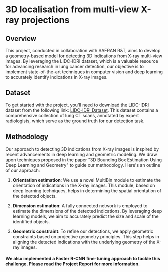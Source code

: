 # 3D localisation from multi-view X-ray projections

## Overview
This project, conducted in collaboration with SAFRAN R&T, aims to develop a geometry-based model for detecting 3D indications from X-ray multi-view images. By leveraging the LIDC-IDRI dataset, which is a valuable resource for advancing research in lung cancer detection, our objective is to implement state-of-the-art techniques in computer vision and deep learning to accurately identify indications in X-ray images.

## Dataset
To get started with the project, you'll need to download the LIDC-IDRI dataset from the following link: [LIDC-IDRI Dataset](https://wiki.cancerimagingarchive.net/pages/viewpage.action?pageId=1966254). This dataset contains a comprehensive collection of lung CT scans, annotated by expert radiologists, which serve as the ground truth for our detection task.

## Methodology
Our approach to detecting 3D indications from X-ray images is inspired by recent advancements in deep learning and geometric modeling. We draw upon techniques proposed in the paper "3D Bounding Box Estimation Using Deep Learning and Geometry" to guide our methodology. Here's an outline of our approach:

1. **Orientation estimation**: We use a novel MultiBin module to estimate the orientation of indications in the X-ray images. This module, based on deep learning techniques, helps in determining the spatial orientation of the detected objects.

2. **Dimension estimation**: A fully connected network is employed to estimate the dimensions of the detected indications. By leveraging deep learning models, we aim to accurately predict the size and scale of the identified objects.

3. **Geometric constraint**: To refine our detections, we apply geometric constraints based on projective geometry principles. This step helps in aligning the detected indications with the underlying geometry of the X-ray images.


#### We also implemented a Faster R-CNN fine-tuning approach to tackle this challenge. Please read the Project Report for more information.
